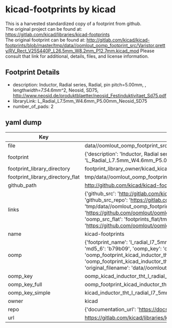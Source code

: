 # kicad-footprints by kicad  
This is a harvested standardized copy of a footprint from github.  
The original project can be found at:  
https://gitlab.com/kicad/libraries/kicad-footprints  
The original footprint can be found at:
http://gitlab.com/kicad/kicad-footprints/blob/master/tmp/data//oomlout_oomp_footprint_src/Varistor.pretty/RV_Rect_V25S440P_L26.5mm_W8.2mm_P12.7mm.kicad_mod
Please consult that link for additional, details, files, and license information.  
## Footprint Details
* description: Inductor, Radial series, Radial, pin pitch=5.00mm, , length*width=7.5*4.6mm^2, Neosid, SD75, http://www.neosid.de/produktblaetter/neosid_Festinduktivitaet_Sd75.pdf  
* libraryLink: L_Radial_L7.5mm_W4.6mm_P5.00mm_Neosid_SD75  
* number_of_pads: 2  
## yaml dump  
| Key | Value |  
| --- | --- |  
| file | data//oomlout_oomp_footprint_src/kicad-footprints/Inductor_THT.pretty/L_Radial_L7.5mm_W4.6mm_P5.00mm_Neosid_SD75.kicad_mod |  
| footprint | {'description': 'Inductor, Radial series, Radial, pin pitch=5.00mm, , length*width=7.5*4.6mm^2, Neosid, SD75, http://www.neosid.de/produktblaetter/neosid_Festinduktivitaet_Sd75.pdf', 'libraryLink': 'L_Radial_L7.5mm_W4.6mm_P5.00mm_Neosid_SD75', 'number_of_pads': 2} |  
| footprint_library_directory | footprint_library_owner/kicad_kicad-footprints/ |  
| footprint_library_directory_flat | tmp/data//oomlout_oomp_footprint_src/footprints_flat/kicad_inductor_tht_l_radial_l7_5mm_w4_6mm_p5_00mm_neosid_sd75/working |  
| github_path | http://github.com/kicad/kicad-footprints/blob/master/tmp/data//oomlout_oomp_footprint_src/Inductor_THT.pretty/L_Radial_L7.5mm_W4.6mm_P5.00mm_Neosid_SD75.kicad_mod |  
| links | {'github_src': 'http://gitlab.com/kicad/kicad-footprints/blob/master/tmp/data//oomlout_oomp_footprint_src/Varistor.pretty/RV_Rect_V25S440P_L26.5mm_W8.2mm_P12.7mm.kicad_mod', 'github_src_repo': 'https://gitlab.com/kicad/libraries/kicad-footprints', 'oomp_bot': 'tmp/data//oomlout_oomp_footprint_src/footprints/kicad_inductor_tht_l_radial_l7_5mm_w4_6mm_p5_00mm_neosid_sd75/working', 'oomp_bot_github': 'https://github.com/oomlout/oomlout_oomp_footprint_bot/tree/main/tmp/data//oomlout_oomp_footprint_src/footprints/kicad_inductor_tht_l_radial_l7_5mm_w4_6mm_p5_00mm_neosid_sd75/working', 'oomp_src_flat': 'footprints_flat/tmp/data//oomlout_oomp_footprint_src/footprints_flat/kicad_inductor_tht_l_radial_l7_5mm_w4_6mm_p5_00mm_neosid_sd75/working', 'oomp_src_flat_github': 'https://github.com/oomlout/oomlout_oomp_footprint_src/tree/main/tmp/data//oomlout_oomp_footprint_src/footprints_flat/kicad_inductor_tht_l_radial_l7_5mm_w4_6mm_p5_00mm_neosid_sd75/working'} |  
| name | kicad-footprints |  
| oomp | {'footprint_name': 'l_radial_l7_5mm_w4_6mm_p5_00mm_neosid_sd75', 'library_name': 'inductor_tht', 'md5': 'b79b091d32f5070c7b34092b3f287523', 'md5_10': 'b79b091d32', 'md5_5': 'b79b0', 'md5_6': 'b79b09', 'oomp_key': 'oomp_kicad_inductor_tht_l_radial_l7_5mm_w4_6mm_p5_00mm_neosid_sd75', 'oomp_key_extra': 'oomp_footprint_kicad_inductor_tht_l_radial_l7_5mm_w4_6mm_p5_00mm_neosid_sd75', 'oomp_key_full': 'oomp_footprint_kicad_inductor_tht_l_radial_l7_5mm_w4_6mm_p5_00mm_neosid_sd75_b79b09', 'oomp_key_simple': 'kicad_inductor_tht_l_radial_l7_5mm_w4_6mm_p5_00mm_neosid_sd75', 'original_filename': 'data//oomlout_oomp_footprint_src/kicad-footprints/Inductor_THT.pretty/L_Radial_L7.5mm_W4.6mm_P5.00mm_Neosid_SD75.kicad_mod', 'owner_name': 'kicad'} |  
| oomp_key | oomp_kicad_inductor_tht_l_radial_l7_5mm_w4_6mm_p5_00mm_neosid_sd75 |  
| oomp_key_full | oomp_footprint_kicad_inductor_tht_l_radial_l7_5mm_w4_6mm_p5_00mm_neosid_sd75 |  
| oomp_key_simple | kicad_inductor_tht_l_radial_l7_5mm_w4_6mm_p5_00mm_neosid_sd75 |  
| owner | kicad |  
| repo | {'documentation_url': 'https://docs.github.com/rest/repos/repos#get-a-repository', 'message': 'Not Found'} |  
| url | https://gitlab.com/kicad/libraries/kicad-footprints |  

